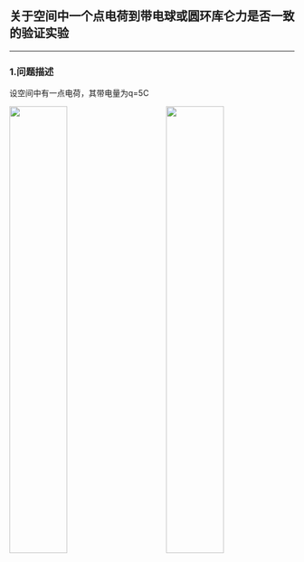 ## 关于空间中一个点电荷到带电球或圆环库仑力是否一致的验证实验
---
### 1.问题描述
设空间中有一点电荷，其带电量为q=5C
<div>
<img src="https://ws1.sinaimg.cn/large/005uxhkhgy1g26pywtbjqj315k0saajn.jpg" width = "45%" height = "45%" div align=left />
<img src="https://ws1.sinaimg.cn/large/005uxhkhgy1g26pycz27tj312i0rc12w.jpg" width = "45%" height = "45%" div align=right />
</div>
